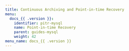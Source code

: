 ```yaml
---
title: Continuous Archiving and Point-in-time Recovery
menu:
  docs_{{ .version }}:
    identifier: pitr-mysql
    name: Point-in-time Recovery
    parent: guides-mysql
    weight: 42
menu_name: docs_{{ .version }}
---
```

